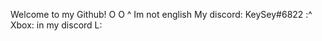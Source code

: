Welcome to my Github!
O O
 ^
                     Im not english
                                   My discord: KeySey#6822
                                                                :^
Xbox: in my discord
                   L:
